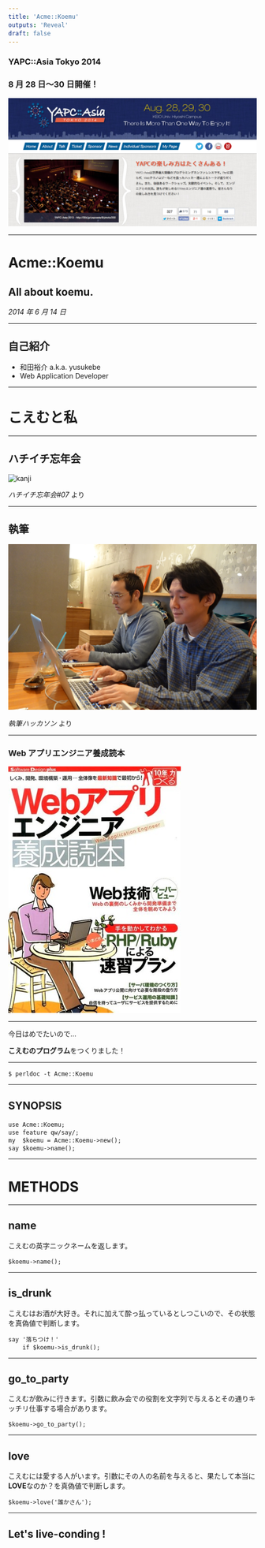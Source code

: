 ```yaml
---
title: 'Acme::Koemu'
outputs: 'Reveal'
draft: false
---
```


### YAPC::Asia Tokyo 2014

### 8 月 28 日〜30 日開催！

![YAPC](images/yapc.png)

---

# Acme::Koemu

## All about koemu.

_2014 年 6 月 14 日_

---

## 自己紹介

- 和田裕介 a.k.a. yusukebe
- Web Application Developer

---

# こえむと私

---

## ハチイチ忘年会

![kanji](images/kanji.jpg)

_ハチイチ忘年会#07_ より

---

## 執筆

![kanji](images/shippitsu.jpg)

_執筆ハッカソン_ より

---

### Web アプリエンジニア養成読本

![dokuhon](images/dokuhon.jpg)

---

今日はめでたいので...

**こえむのプログラム**をつくりました！

---

    $ perldoc -t Acme::Koemu

---

## SYNOPSIS

```
use Acme::Koemu;
use feature qw/say/;
my  $koemu = Acme::Koemu->new();
say $koemu->name();
```

---

# METHODS

---

## name

こえむの英字ニックネームを返します。

    $koemu->name();

---

## is_drunk

こえむはお酒が大好き。それに加えて酔っ払っているとしつこいので、その状態を真偽値で判断します。

    say '落ちつけ！'
        if $koemu->is_drunk();

---

## go_to_party

こえむが飲みに行きます。引数に飲み会での役割を文字列で与えるとその通りキッチリ仕事する場合があります。

    $koemu->go_to_party();

---

## love

こえむには愛する人がいます。引数にその人の名前を与えると、果たして本当に**LOVE**なのか？を真偽値で判断します。

    $koemu->love('誰かさん');

---

## Let's live-conding !
